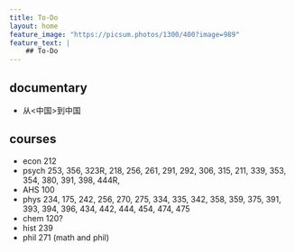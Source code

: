 ```yaml
---
title: To-Do
layout: home
feature_image: "https://picsum.photos/1300/400?image=989"
feature_text: |
    ## To-Do
---
```

## documentary
- 从<中国>到中国

## courses
- econ 212
- psych 253, 356, 323R, 218, 256, 261, 291, 292, 306, 315, 211, 339, 353, 354, 380, 391, 398, 444R,
- AHS 100
- phys 234, 175, 242, 256, 270, 275, 334, 335, 342, 358, 359, 375, 391, 393, 394, 396, 434, 442, 444, 454, 474, 475
- chem 120? 
- hist 239
- phil 271 (math and phil)
